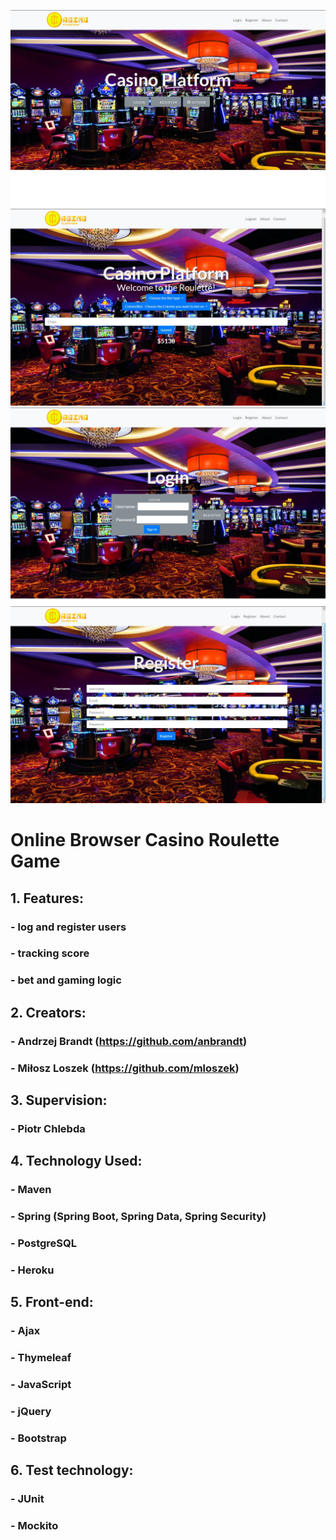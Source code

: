 ![Main page](https://github.com/anbrandt/Spring-Gaming-Platform-Project/blob/master/screen1.jpg)
![roulette game](https://github.com/anbrandt/Spring-Gaming-Platform-Project/blob/master/screen2.jpg)
![login page](https://github.com/anbrandt/Spring-Gaming-Platform-Project/blob/master/screen3.jpg)
![register page](https://github.com/anbrandt/Spring-Gaming-Platform-Project/blob/master/screen4.jpg)
# Online Browser Casino Roulette Game
## 1. Features:
### - log and register users
### - tracking score
### - bet and gaming logic
## 2. Creators:
### - Andrzej Brandt (https://github.com/anbrandt)
### - Miłosz Loszek (https://github.com/mloszek)
## 3. Supervision:
### - Piotr Chlebda
## 4. Technology Used:
### - Maven
### - Spring (Spring Boot, Spring Data, Spring Security)
### - PostgreSQL
### - Heroku
## 5. Front-end:
### - Ajax
### - Thymeleaf
### - JavaScript
### - jQuery
### - Bootstrap
## 6. Test technology:
### - JUnit
### - Mockito
